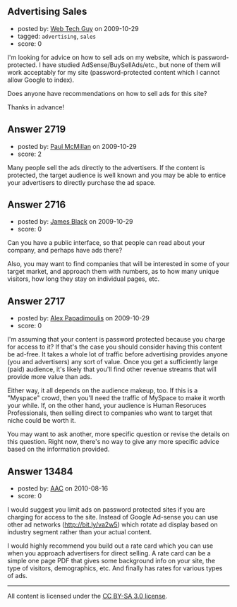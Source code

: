 ## Advertising Sales

- posted by: [Web Tech Guy](https://stackexchange.com/users/-1/1181-web-tech-guy) on 2009-10-29
- tagged: `advertising`, `sales`
- score: 0

I'm looking for advice on how to sell ads on my website, which is password-protected.  I have studied AdSense/BuySellAds/etc., but none of them will work acceptably for my site (password-protected content which I cannot allow Google to index).  

Does anyone have recommendations on how to sell ads for this site?

Thanks in advance!


## Answer 2719

- posted by: [Paul McMillan](https://stackexchange.com/users/-1/1126-paul-mcmillan) on 2009-10-29
- score: 2

Many people sell the ads directly to the advertisers. If the content is protected, the target audience is well known and you may be able to entice your advertisers to directly purchase the ad space.


## Answer 2716

- posted by: [James Black](https://stackexchange.com/users/-1/1074-james-black) on 2009-10-29
- score: 0

Can you have a public interface, so that people can read about your company, and perhaps have ads there?

Also, you may want to find companies that will be interested in some of your target market, and approach them with numbers, as to how many unique visitors, how long they stay on individual pages, etc.


## Answer 2717

- posted by: [Alex Papadimoulis](https://stackexchange.com/users/-1/123-alex-papadimoulis) on 2009-10-29
- score: 0

I'm assuming that your content is password protected because you charge for access to it? If that's the case you should consider having this content be ad-free. It takes a whole lot of traffic before advertising provides anyone (you and advertisers) any sort of value. Once you get a sufficiently large (paid) audience, it's likely that you'll find other revenue streams that will provide more value than ads.

Either way, it all depends on the audience makeup, too. If this is a "Myspace" crowd, then you'll need the traffic of MySpace to make it worth your while. If, on the other hand, your audience is Human Resoruces Professionals, then selling direct to companies who want to target that niche could be worth it.

You may want to ask another, more specific question or revise the details on this question. Right now, there's no way to give any more specific advice based on the information provided.


## Answer 13484

- posted by: [AAC](https://stackexchange.com/users/-1/1696-aac) on 2010-08-16
- score: 0

I would suggest you limit ads on password protected sites if you are charging for access to the site.  Instead of Google Ad-sense you can use other ad networks (http://bit.ly/va2w5) which rotate ad display based on industry segment rather than your actual content.  

I would highly recommend you build out a rate card which you can use when you approach advertisers for direct selling.  A rate card can be a simple one page PDF that gives some background info on your site, the type of visitors, demographics, etc.  And finally has rates for various types of ads.



---

All content is licensed under the [CC BY-SA 3.0 license](https://creativecommons.org/licenses/by-sa/3.0/).
